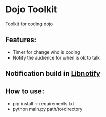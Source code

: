 # Dojo Toolkit
Toolkit for coding dojo 

## Features:
- Timer for change who is coding
- Notify the audience for when is ok to talk

## Notification build in [Libnotify](https://developer.gnome.org/libnotify)

## How to use:
- pip install -r requirements.txt
- python main.py path/to/directory
